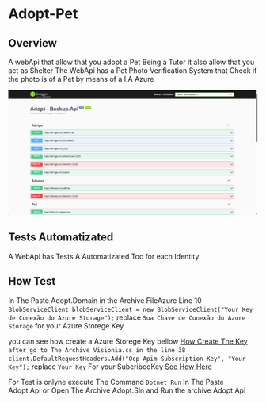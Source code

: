 # Adopt-Pet

## Overview

A webApi that allow that you adopt a Pet Being a Tutor it also allow that you act as Shelter 
The WebApi has a Pet Photo Verification System that Check if the photo is of a Pet by means of a I.A Azure 

![SwaggerImage](./Assets/ImgSwagger1.png)

## Tests Automatizated

A WebApi has Tests A Automatizated Too for each  Identity

## How Test

In The Paste Adopt.Domain in the Archive FileAzure Line 10
```BlobServiceClient blobServiceClient = new BlobServiceClient("Your Key de Conexão do Azure Storage");```
replace ``` Sua Chave de Conexão do Azure Storage ``` for your Azure Storege Key

you can see how create a Azure Storege Key bellow
[How Create The Key](https://www.bing.com/ck/a?!&&p=3b296f6d3d87c014JmltdHM9MTcwODU2MDAwMCZpZ3VpZD0wNGU0MWVkZi1kMWRkLTYwYWMtMzllMy0wZDIyZDAyNjYxNWMmaW5zaWQ9NTUyMA&ptn=3&ver=2&hsh=3&fclid=04e41edf-d1dd-60ac-39e3-0d22d026615c&psq=Como+criar+um+AzureBlob+storage&u=a1aHR0cHM6Ly9sZWFybi5taWNyb3NvZnQuY29tL3B0LWJyL2F6dXJlL3N0b3JhZ2UvYmxvYnMvcXVpY2tzdGFydC1zdG9yYWdlLWV4cGxvcmVyIzp-OnRleHQ9SW4lQzMlQURjaW8lMjBSJUMzJUExcGlkbyUzQSUyMFVzYXIlMjBvJTIwR2VyZW5jaWFkb3IlMjBkZSUyMEFybWF6ZW5hbWVudG8lMjBkbyx1bWElMjBBc3NpbmF0dXJhJTIwZGUlMjBBY2Vzc28lMjBDb21wYXJ0aWxoYWRvJTIwLi4uJTIwTW9yZSUyMGl0ZW1z&ntb=1)
```after go to The Archive Visionia.cs in the line 38 client.DefaultRequestHeaders.Add("Ocp-Apim-Subscription-Key", "Your Key");```
replace ```Your Key``` For your SubcribedKey
[See How Here](https://www.bing.com/ck/a?!&&p=f1565e7f6cf9e00fJmltdHM9MTcwODU2MDAwMCZpZ3VpZD0wNGU0MWVkZi1kMWRkLTYwYWMtMzllMy0wZDIyZDAyNjYxNWMmaW5zaWQ9NTQ4Nw&ptn=3&ver=2&hsh=3&fclid=04e41edf-d1dd-60ac-39e3-0d22d026615c&psq=Como+criar+uma+conta+Vision+Studio&u=a1aHR0cHM6Ly9sZWFybi5taWNyb3NvZnQuY29tL3B0LXB0L2F6dXJlL2FpLXNlcnZpY2VzL2NvbXB1dGVyLXZpc2lvbi9vdmVydmlldy12aXNpb24tc3R1ZGlvIzp-OnRleHQ9Q3JpZSUyMHVtYSUyMFN1YnNjcmklQzMlQTclQzMlQTNvJTIwZG8lMjBBenVyZSUyMHNlJTIwYWluZGElMjBuJUMzJUEzbyxQb2RlJTIwaWdub3JhciUyMGVzdGUlMjBwYXNzbyUyMGUlMjBmYXolQzMlQUEtbG8lMjBtYWlzJTIwdGFyZGUu&ntb=1)

For Test is onlyne execute The Command 
```Dotnet Run```
In The Paste Adopt.Api or
Open The Archive Adopt.Sln and Run the archive Adopt.Api

